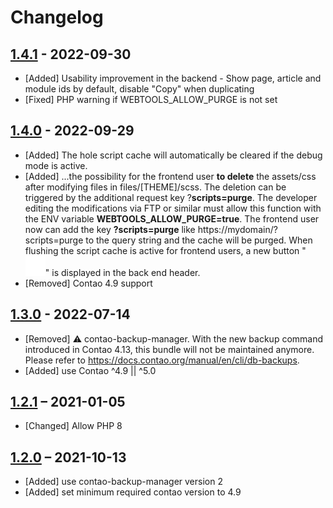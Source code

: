# Changelog

[//]: <> (
Types of changes
    Added for new features.
    Changed for changes in existing functionality.
    Deprecated for soon-to-be removed features.
    Removed for now removed features.
    Fixed for any bug fixes.
    Security in case of vulnerabilities.
)

## [1.4.1](https://github.com/pdir/contao-webtools/tree/1.4.1) - 2022-09-30

- [Added] Usability improvement in the backend - Show page, article and module ids by default, disable "Copy" when duplicating
- [Fixed] PHP warning if WEBTOOLS_ALLOW_PURGE is not set

## [1.4.0](https://github.com/pdir/contao-webtools/tree/1.4.0) - 2022-09-29

- [Added] The hole script cache will automatically be cleared if the debug mode is active.
- [Added] ...the possibility for the frontend user **to delete** the assets/css after modifying files in files/[THEME]/scss. The deletion can be triggered by the additional request key ?**scripts=purge**. The developer editing the modifications via FTP or similar must allow this function with the ENV variable **WEBTOOLS_ALLOW_PURGE=true**. The frontend user now
can add the key **?scripts=purge** like https://mydomain/?scripts=purge to the query string and the cache will be purged. When flushing the script cache is active for frontend users, a new button "![Purge Script Cache](/public/icons/zap.svg?raw=true)" is displayed in the back end header.
- [Removed] Contao 4.9 support

## [1.3.0](https://github.com/pdir/contao-webtools/tree/1.3.0) - 2022-07-14

- [Removed] ⚠ contao-backup-manager. With the new backup command introduced in Contao 4.13, this bundle will not be maintained anymore. Please refer to <https://docs.contao.org/manual/en/cli/db-backups>.
- [Added] use Contao ^4.9 || ^5.0

## [1.2.1](https://github.com/pdir/contao-webtools/tree/1.2.1) – 2021-01-05

- [Changed] Allow PHP 8

## [1.2.0](https://github.com/pdir/contao-webtools/tree/1.2.0) – 2021-10-13

- [Added] use contao-backup-manager version 2
- [Added] set minimum required contao version to 4.9

